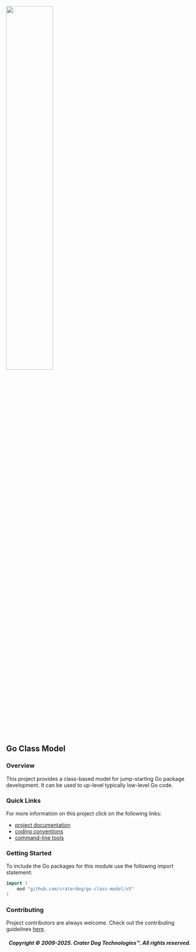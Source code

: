 <img src="https://craterdog.com/images/CraterDog.png" width="50%">

## Go Class Model

### Overview
This project provides a class-based model for jump-starting Go package
development.  It can be used to up-level typically low-level Go code.

### Quick Links
For more information on this project click on the following links:
 * [project documentation](https://github.com/craterdog/go-class-model/wiki)
 * [coding conventions](https://github.com/craterdog/go-development-tools/wiki/Coding-Conventions)
 * [command-line tools](https://github.com/craterdog/go-development-tools/wiki)

### Getting Started
To include the Go packages for this module use the following import statement:
```go
import (
	mod "github.com/craterdog/go-class-model/v5"
)
```

### Contributing
Project contributors are always welcome. Check out the contributing guidelines
[here](https://github.com/craterdog/go-class-model/blob/main/.github/CONTRIBUTING.md).

<H5 align="center"> Copyright © 2009-2025. Crater Dog Technologies™. All rights reserved. </H5>
